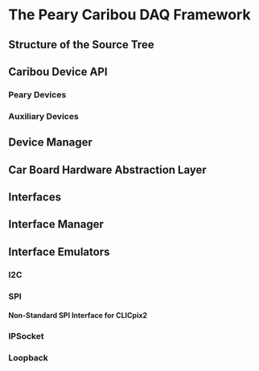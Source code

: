 # The Peary Caribou DAQ Framework

## Structure of the Source Tree

## Caribou Device API

### Peary Devices

### Auxiliary Devices

## Device Manager

## Car Board Hardware Abstraction Layer

## Interfaces

## Interface Manager

## Interface Emulators

### I2C

### SPI

#### Non-Standard SPI Interface for CLICpix2

### IPSocket

### Loopback
